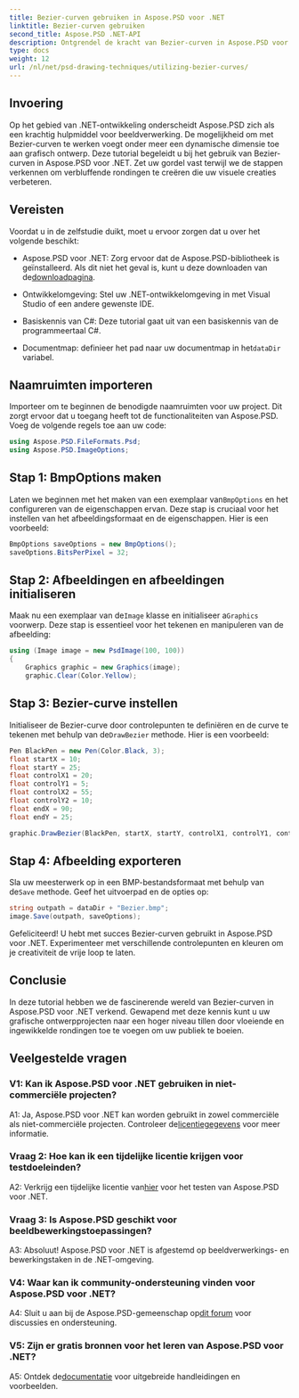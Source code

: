 ```yaml
---
title: Bezier-curven gebruiken in Aspose.PSD voor .NET
linktitle: Bezier-curven gebruiken
second_title: Aspose.PSD .NET-API
description: Ontgrendel de kracht van Bezier-curven in Aspose.PSD voor .NET! Leer stap voor stap met deze tutorial. Verbeter vandaag nog uw grafische ontwerpgame.
type: docs
weight: 12
url: /nl/net/psd-drawing-techniques/utilizing-bezier-curves/
---
```

## Invoering

Op het gebied van .NET-ontwikkeling onderscheidt Aspose.PSD zich als een krachtig hulpmiddel voor beeldverwerking. De mogelijkheid om met Bezier-curven te werken voegt onder meer een dynamische dimensie toe aan grafisch ontwerp. Deze tutorial begeleidt u bij het gebruik van Bezier-curven in Aspose.PSD voor .NET. Zet uw gordel vast terwijl we de stappen verkennen om verbluffende rondingen te creëren die uw visuele creaties verbeteren.

## Vereisten

Voordat u in de zelfstudie duikt, moet u ervoor zorgen dat u over het volgende beschikt:

-  Aspose.PSD voor .NET: Zorg ervoor dat de Aspose.PSD-bibliotheek is geïnstalleerd. Als dit niet het geval is, kunt u deze downloaden van de[downloadpagina](https://releases.aspose.com/psd/net/).

- Ontwikkelomgeving: Stel uw .NET-ontwikkelomgeving in met Visual Studio of een andere gewenste IDE.

- Basiskennis van C#: Deze tutorial gaat uit van een basiskennis van de programmeertaal C#.

- Documentmap: definieer het pad naar uw documentmap in het`dataDir` variabel.

## Naamruimten importeren

Importeer om te beginnen de benodigde naamruimten voor uw project. Dit zorgt ervoor dat u toegang heeft tot de functionaliteiten van Aspose.PSD. Voeg de volgende regels toe aan uw code:

```csharp
using Aspose.PSD.FileFormats.Psd;
using Aspose.PSD.ImageOptions;
```

## Stap 1: BmpOptions maken

 Laten we beginnen met het maken van een exemplaar van`BmpOptions` en het configureren van de eigenschappen ervan. Deze stap is cruciaal voor het instellen van het afbeeldingsformaat en de eigenschappen. Hier is een voorbeeld:

```csharp
BmpOptions saveOptions = new BmpOptions();
saveOptions.BitsPerPixel = 32;
```

## Stap 2: Afbeeldingen en afbeeldingen initialiseren

 Maak nu een exemplaar van de`Image` klasse en initialiseer a`Graphics` voorwerp. Deze stap is essentieel voor het tekenen en manipuleren van de afbeelding:

```csharp
using (Image image = new PsdImage(100, 100))
{
    Graphics graphic = new Graphics(image);
    graphic.Clear(Color.Yellow);
```

## Stap 3: Bezier-curve instellen

 Initialiseer de Bezier-curve door controlepunten te definiëren en de curve te tekenen met behulp van de`DrawBezier` methode. Hier is een voorbeeld:

```csharp
Pen BlackPen = new Pen(Color.Black, 3);
float startX = 10;
float startY = 25;
float controlX1 = 20;
float controlY1 = 5;
float controlX2 = 55;
float controlY2 = 10;
float endX = 90;
float endY = 25;

graphic.DrawBezier(BlackPen, startX, startY, controlX1, controlY1, controlX2, controlY2, endX, endY);
```

## Stap 4: Afbeelding exporteren

 Sla uw meesterwerk op in een BMP-bestandsformaat met behulp van de`Save` methode. Geef het uitvoerpad en de opties op:

```csharp
string outpath = dataDir + "Bezier.bmp";
image.Save(outpath, saveOptions);
```

Gefeliciteerd! U hebt met succes Bezier-curven gebruikt in Aspose.PSD voor .NET. Experimenteer met verschillende controlepunten en kleuren om je creativiteit de vrije loop te laten.

## Conclusie

In deze tutorial hebben we de fascinerende wereld van Bezier-curven in Aspose.PSD voor .NET verkend. Gewapend met deze kennis kunt u uw grafische ontwerpprojecten naar een hoger niveau tillen door vloeiende en ingewikkelde rondingen toe te voegen om uw publiek te boeien.

## Veelgestelde vragen

### V1: Kan ik Aspose.PSD voor .NET gebruiken in niet-commerciële projecten?

 A1: Ja, Aspose.PSD voor .NET kan worden gebruikt in zowel commerciële als niet-commerciële projecten. Controleer de[licentiegegevens](https://purchase.aspose.com/buy) voor meer informatie.

### Vraag 2: Hoe kan ik een tijdelijke licentie krijgen voor testdoeleinden?

 A2: Verkrijg een tijdelijke licentie van[hier](https://purchase.aspose.com/temporary-license/) voor het testen van Aspose.PSD voor .NET.

### Vraag 3: Is Aspose.PSD geschikt voor beeldbewerkingstoepassingen?

A3: Absoluut! Aspose.PSD voor .NET is afgestemd op beeldverwerkings- en bewerkingstaken in de .NET-omgeving.

### V4: Waar kan ik community-ondersteuning vinden voor Aspose.PSD voor .NET?

A4: Sluit u aan bij de Aspose.PSD-gemeenschap op[dit forum](https://forum.aspose.com/c/psd/34) voor discussies en ondersteuning.

### V5: Zijn er gratis bronnen voor het leren van Aspose.PSD voor .NET?

 A5: Ontdek de[documentatie](https://reference.aspose.com/psd/net/) voor uitgebreide handleidingen en voorbeelden.
